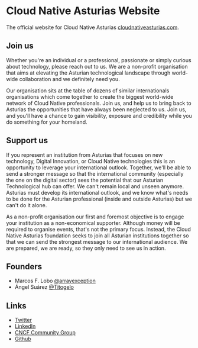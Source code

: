 # Cloud Native Asturias Website
The official website for Cloud Native Asturias [cloudnativeasturias.com](https://cloudnativeasturias.com).

## Join us
Whether you're an individual or a professional, passionate or simply curious about technology, please reach out to us. We are a non-profit organisation that aims at elevating the Asturian technological landscape through world-wide collaboration and we definitely need you.

Our organisation sits at the table of dozens of similar internationals organisations which come together to create the biggest world-wide network of Cloud Native professionals. Join us, and help us to bring back to Asturias the opportunities that have always been neglected to us. Join us, and you'll have a chance to gain visibility, exposure and credibility while you do something for your homeland.

## Support us
If you represent an institution from Asturias that focuses on new technology, Digital Innovation, or Cloud Native technologies this is an opportunity to leverage your international outlook. Together, we'll be able to send a stronger message so that the international community (especially the one on the digital sector) sees the potential that our Asturian Technological hub can offer. We can't remain local and unseen anymore. Asturias must develop its international outlook, and we know what's needs to be done for the Asturian professional (inside and outside Asturias) but we can't do it alone.

As a non-profit organisation our first and foremost objective is to engage your institution as a non-economical supporter. Although money will be required to organise events, that's not the primary focus. Instead, the Cloud Native Asturias foundation seeks to join all Asturian institutions together so that we can send the strongest message to our international audience. We are prepared, we are ready, so they only need to see us in action.

## Founders
- Marcos F. Lobo [@arrayexception](https://twitter.com/arrayexception)
- Ángel Suárez [@Titogelo](https://twitter.com/Titogelo)

## Links
- [Twitter](https://twitter.com/cloudnativeast)
- [LinkedIn](https://www.linkedin.com/groups/13906372/)
- [CNCF Community Group](https://community.cncf.io/asturias/)
- [Github](https://github.com/orgs/Cloud-Native-Asturias/)
